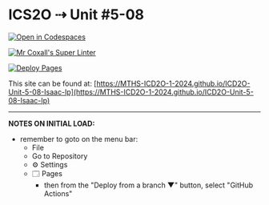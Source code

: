 # ICS2O ⇢ Unit #5-08

[![Open in Codespaces](https://classroom.github.com/assets/launch-codespace-2972f46106e565e64193e422d61a12cf1da4916b45550586e14ef0a7c637dd04.svg)](https://classroom.github.com/open-in-codespaces?assignment_repo_id=19469556)

[![Mr Coxall's Super Linter](https://github.com/MTHS-ICD2O-1-2024/ICD2O-Unit-5-08-Isaac-Ip/workflows/Mr%20Coxall's%20Super%20Linter/badge.svg)](https://github.com/MTHS-ICD2O-1-2024/ICD2O-Unit-5-08-Isaac-Ip/actions)

[![Deploy Pages](https://github.com/MTHS-ICD2O-1-2024/ICD2O-Unit-5-08-Isaac-Ip/workflows/Deploy%20Pages/badge.svg)](https://github.com/MTHS-ICD2O-1-2024/ICD2O-Unit-5-08-Isaac-Ip/actions)

This site can be found at: [https://MTHS-ICD2O-1-2024.github.io/ICD2O-Unit-5-08-Isaac-Ip](https://MTHS-ICD2O-1-2024.github.io/ICD2O-Unit-5-08-Isaac-Ip)

---

**NOTES ON INITIAL LOAD:**
- remember to goto on the menu bar:
  - File
  - Go to Repository
  - ⚙ Settings
  - 🗔 Pages
    - then from the "Deploy from a branch ▼" button, select "GitHub Actions"

